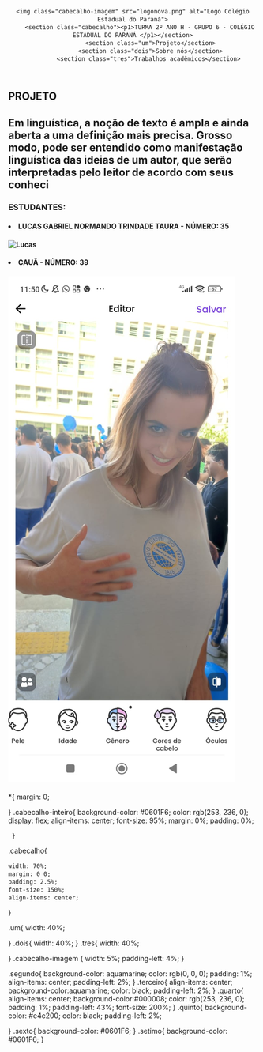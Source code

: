 <!DOCTYPE html>
<html lang="en">
<head>
    <meta charset="UTF-8">
    <meta http-equiv="X-UA-Compatible" content="IE=edge">
    <meta name="viewport" content="width=device-width, initial-scale=1.0">
    <title>Document</title>
    <link rel="stylesheet" href="style.css">
</head>
    <body>
<header class="cabecalho-inteiro">

    
    <img class="cabecalho-imagem" src="logonova.png" alt="Logo Colégio Estadual do Paraná">
        <section class="cabecalho"><p1>TURMA 2º ANO H - GRUPO 6 - COLÉGIO ESTADUAL DO PARANÁ </p1></section>
              <section class="um">Projeto</section>
              <section class="dois">Sobre nós</section>
              <section class="tres">Trabalhos acadêmicos</section> 
             
<ul>
        </ul>
</header>




<section class="terceiro">
    <h1>PROJETO</h1>
    <h2 class="lado
">Em linguística, a noção de texto é ampla e ainda aberta a uma definição mais precisa. Grosso modo, pode ser entendido como manifestação linguística das ideias de um autor, que serão interpretadas pelo leitor de acordo com seus conheci</h2>
</section>
<h3 class="quarto">ESTUDANTES:</h3>
<section>
<h4 class="quinto"><li>LUCAS GABRIEL NORMANDO TRINDADE TAURA - NÚMERO: 35</li></h4>
<h4 class="sexto"> <img src="homemum.webp" alt="Lucas"></h4>
<h4 class="quinto"><li>CAUÃ - NÚMERO: 39</li></h4>
<h4 class="setimo"> <img src="caua.jpeg" alt="Cauã"></h4>
</section>
    </body>


</html>





*{
    margin: 0;

    
}
.cabecalho-inteiro{
    background-color: #0601F6;
    color: rgb(253, 236, 0);
    display: flex;
    align-items: center;
    font-size: 95%;
    margin: 0%;
    padding: 0%;

   
     }



.cabecalho{
    
    width: 70%;
    margin: 0 0;
    padding: 2.5%;
    font-size: 150%;
    align-items: center;
}

.um{
    width: 40%;
 
}
.dois{
    width: 40%;
 }
.tres{
    width: 40%;
 
}
.cabecalho-imagem {
    width: 5%;
padding-left: 4%;
}

.segundo{
    background-color: aquamarine;
    color: rgb(0, 0, 0);
    padding: 1%;
    align-items: center;
    padding-left: 2%;
}
.terceiro{
    align-items: center;
    background-color:aquamarine;
    color: black;
    padding-left: 2%;
}
.quarto{
    align-items: center;
    background-color:#000008;
    color: rgb(253, 236, 0);
    padding: 1%;
    padding-left: 43%;
    font-size: 200%;
}
.quinto{
    background-color: #e4c200;
    color: black;
    padding-left: 2%;
    
}
.sexto{
    background-color: #0601F6;
}
.setimo{
    background-color: #0601F6;
}
